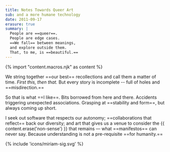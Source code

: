 ```yaml
---
title: Notes Towards Queer Art
sub: and a more humane technology
date: 2011-09-17
erasure: true
summary: |
  People are ==queer==.
  People are edge cases.
  ==We fall== between meanings,
  and explore outside them.
  That, to me, is ==beautiful.==
---
```


{% import "content.macros.njk" as content %}

We string together ==our best== recollections
and call them a matter of time.
_First this, then that._
But every story is incomplete --
full of holes and ==misdirection.==

So that is what ==I like==.
Bits borrowed from here and there.
Accidents triggering unexpected associations.
Grasping at ==stability and form==,
but always coming up short.

I seek out
software that respects our autonomy;
==collaborations that reflect== back our diversity;
and art that gives us a venue to consider
the {{ content.erase('non-sense') }}
that remains —
what ==manifestos== can never say.
Because understanding is not
a pre-requisite ==for humanity.==

{% include 'icons/miriam-sig.svg' %}

